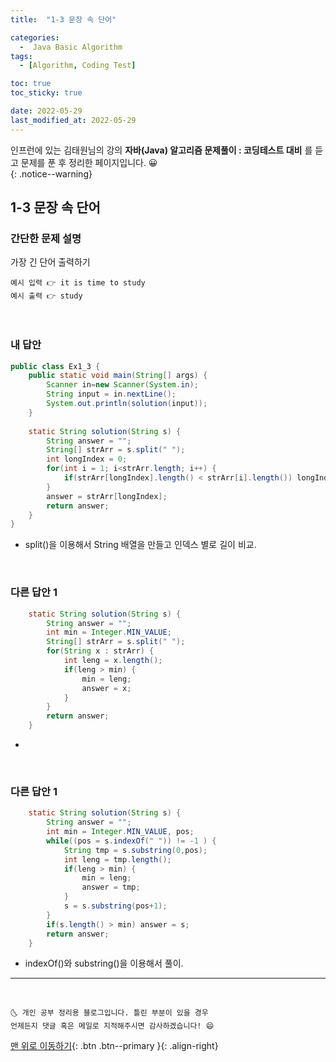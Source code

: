 ```yaml
---
title:  "1-3 문장 속 단어" 

categories:
  -  Java Basic Algorithm
tags:
  - [Algorithm, Coding Test]

toc: true
toc_sticky: true

date: 2022-05-29
last_modified_at: 2022-05-29
---
```


인프런에 있는 김태원님의 강의 **자바(Java) 알고리즘 문제풀이 : 코딩테스트 대비** 를 듣고 문제를 푼 후 정리한 페이지입니다. 😀  
{: .notice--warning}

## 1-3 문장 속 단어

### 간단한 문제 설명


가장 긴 단어 출력하기
```
예시 입력 👉 it is time to study
예시 출력 👉 study
```

<br>

### 내 답안


```java
public class Ex1_3 {
	public static void main(String[] args) {
	    Scanner in=new Scanner(System.in);
	    String input = in.nextLine();
	    System.out.println(solution(input));
	}
	
	static String solution(String s) {
		String answer = "";
		String[] strArr = s.split(" ");
		int longIndex = 0;
		for(int i = 1; i<strArr.length; i++) {
			if(strArr[longIndex].length() < strArr[i].length()) longIndex = i;
		}
		answer = strArr[longIndex];
		return answer;
	}
}
```
  - split()을 이용해서 String 배열을 만들고 인덱스 별로 길이 비교.
  
		
     
<br>

### 다른 답안 1

```java
	static String solution(String s) {
		String answer = "";
		int min = Integer.MIN_VALUE;
		String[] strArr = s.split(" ");
		for(String x : strArr) {
			int leng = x.length();
			if(leng > min) {
				min = leng;
				answer = x;
			}
		}
		return answer;
	}
```
- 

<br>

### 다른 답안 1

```java
	static String solution(String s) {
		String answer = "";
		int min = Integer.MIN_VALUE, pos;
		while((pos = s.indexOf(" ")) != -1 ) {
			String tmp = s.substring(0,pos);
			int leng = tmp.length();
			if(leng > min) {
				min = leng;
				answer = tmp; 
			}
			s = s.substring(pos+1);
		}
		if(s.length() > min) answer = s;
		return answer;
	}
```
- indexOf()와 substring()을 이용해서 풀이.


***
<br>

    🌜 개인 공부 정리용 블로그입니다. 틀린 부분이 있을 경우 
    언제든지 댓글 혹은 메일로 지적해주시면 감사하겠습니다! 😄

[맨 위로 이동하기](#){: .btn .btn--primary }{: .align-right}